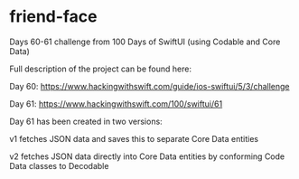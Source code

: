 # friend-face
Days 60-61 challenge from  100 Days of SwiftUI (using Codable and Core Data)

Full description of the project can be found here:

Day 60: https://www.hackingwithswift.com/guide/ios-swiftui/5/3/challenge

Day 61: https://www.hackingwithswift.com/100/swiftui/61

Day 61 has been created in two versions: 

v1 fetches JSON data and saves this to separate Core Data entities

v2 fetches JSON data directly into Core Data entities by conforming Code Data classes to Decodable
